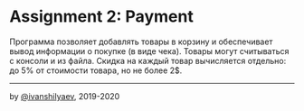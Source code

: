 ﻿
# Assignment 2: Payment
Программа позволяет добавлять товары в корзину и 
обеспечивает вывод информации о покупке (в виде чека).
Товары могут считываться с консоли и из файла.
Скидка на каждый товар вычисляется отдельно:
до 5% от стоимости товара, но не более 2$.

---

by [@ivanshilyaev](https://github.com/ivanshilyaev), 2019-2020

